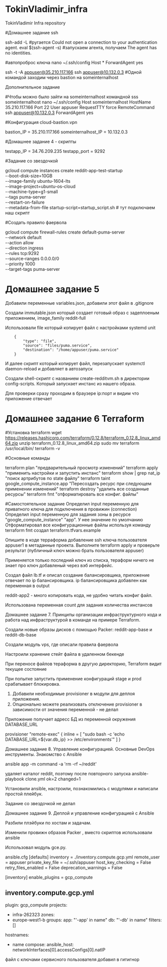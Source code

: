 # TokinVladimir_infra
TokinVladimir Infra repository

#Домашнее задание ssh

ssh-add -L             #ругается Could not open a connection to your authentication agent.
eval $(ssh-agent -s)   #запускаем агента, получаем The agent has no identities.

#автопроброс ключа
nano ~/.ssh/config
Host *
ForwardAgent yes

ssh -t -A appuser@35.210.117.166 ssh appuser@10.132.0.3   #Одной командой заходим через bastion на someinternalhost

Дополнительное задание

#Чтобы можно было зайти на someinternalhost командной sss someinternalhost
nano ~/.ssh/config
Host someinternalhost
        HostName 35.210.117.166
        Port 22
        User appuser
        RequestTTY force
        RemoteCommand ssh appuser@10.132.0.3
        ForwardAgent yes

#Конфигурация cloud-bastion.vpn

bastion_IP = 35.210.117.166
someinternalhost_IP = 10.132.0.3


#Домашнее задание 4 - скрипты

testapp_IP = 34.76.209.235
testapp_port = 9292

#Задание со звездочкой

gcloud compute instances create reddit-app-test-startup\
  --boot-disk-size=10GB \
  --image-family ubuntu-1604-lts \
  --image-project=ubuntu-os-cloud \
  --machine-type=g1-small \
  --tags puma-server \
  --restart-on-failure \
  --metadata-from-file startup-script=startup_script.sh # тут подключаем наш скрипт

#Создать правило фаервола

gcloud compute firewall-rules create default-puma-server \
    --network default \
    --action allow \
    --direction ingress \
    --rules tcp:9292 \
    --source-ranges 0.0.0.0/0 \
    --priority 1000 \
    --target-tags puma-server

# Домашнее задание 5

Добавили переменные variables.json, добавили этот файл в .gitignore

Создали immutable.json который создает готовый образ с задеплоеным приложением, image_family reddit-full


Использовали file который копирует файл с настройками systemd unit

        {
            "type": "file",
            "source": "files/puma.service",
            "destination": "/home/appuser/puma.service"
        }
И далее скрипт который копирует файл, перезапускает systemctl daemon-reload и добавляет в автозапуск

Создали shell-скрипт с названием create-redditvm.sh в директории config-scripts. Который запускает инстанс из нашего образа.

Для проверки сразу проходим в браузере ip:порт и видим что приложение отвечает

# Домашнее задание 6 Terraform

#Установка terraform
wget https://releases.hashicorp.com/terraform/0.12.8/terraform_0.12.8_linux_amd64.zip
unzip terraform_0.12.8_linux_amd64.zip
sudo mv terraform /usr/local/bin/
terraform -v

#Основные команды

terraform plan  "предварительный просмотр изменений"
terraform apply "применить настройки и запустить инстанс"
terraform show | grep nat_ip "поиск артрибутов по state файлу"
terraform taint google_compute_instance.app "Пересоздать ресурс при следующем применении изменений"
terraform destroy "удалить все созданные ресурсы"
terraform fmt "отформатировать все конфиг. файлы"

#Самостоятельное задание
Определил input переменную для приватного ключа для подключения в провижин (connection)
Определил input переменную для задания зоны в ресурсе "google_compute_instance" "app". У нее значение по умолчанию
Отформатировал все конфигурационные файлы используя команду terraform fmt
создал  terraform.tfvars.example

Опишите в коде терраформа добавление ssh ключа пользователя appuser1 в метаданные проекта. Выполните terraform apply и
проверьте результат (публичный ключ можно брать пользователя appuser)

Применяется только последний ключ из списка, тераформ ничего не знает про ключ добавленый через вэб интерфейс.

Создал файл lb.tf и описал создание балансировщика, приложение отвечает по ip балансировщика. ip балансировщика добавлен как переменная в output

reddit-app2 - много копировать кода, не удобно читать конфиг файл.

Использована переменная count для задания количества инстансов

Домашнее задание 7. Принципы организации инфраструктурного кода и работа над
инфраструктурой в команде на примере Terraform.

Создали новые образы дисков с помощью Packer: reddit-app-base и reddit-db-base

Создали модуль vps, где описали правила фаервола

Настроили хранение стейт файла в удаленном бекенде

При переносе файлов тераформа в другую директорию, Terraform видит текущее состояние

При попытке запустить применение конфигураций stage и prod срабатывает блокировка.

1. Добавили необходимые provisioner в модули для деплоя приложения.
2. Опционально можете реализовать отключение provisioner в зависимости от значения переменной - не делал

Приложение получает адресс БД из переменной окружения DATABASE_URL

  provisioner "remote-exec" {
    inline = [
      "sudo bash -c 'echo DATABASE_URL=${var.db_ip} >> /etc/environments'"
    ]
  }


Домашнее задание 8. Управление конфигурацией. Основные DevOps инструменты. Знакомство с Ansible

ansible app -m command -a 'rm -rf ~/reddit'

удаляет каталог reddit, поэтому после повторного запуска ansible-playbook clone.yml
ok=2  changed=1

Установили ansible, настроили, познакомились с модулями и написали простой плейбук.

Задание со звездочкой не делал


Домашнее задание 9. Деплой и управление конфигурацией с Ansible

Разбили плэйбуки по хостам и задачам.

Изменили провижн образов Packer , вместо скриптов использовали ansible

Использовал модуль gce.py.

ansible.cfg
[defaults]
inventory = ./inventory.compute.gcp.yml
remote_user = appuser
private_key_file = ~/.ssh/appuser
host_key_checking = False
retry_files_enabled = False
deprecation_warnings = False

[inventory]
enable_plugins = gcp_compute


inventory.compute.gcp.yml
---
plugin: gcp_compute
projects:
  - infra-262323
zones:
  - europe-west1-b
groups:
  app: "'-app' in name"
  db: "'-db' in name"
filters: []

hostnames:
  - name
compose:
   ansible_host: networkInterfaces[0].accessConfigs[0].natIP


файл с ключами сервисного пользователя добавил в гитигнор

